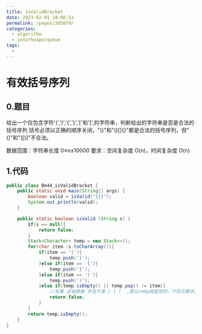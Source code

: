 ```yaml
---
title: isValidBracket
date: 2023-02-01 18:08:51
permalink: /pages/3d50f9/
categories:
  - algorithm
  - innorheaporqueue
tags:
  - 
---
```

# 有效括号序列

## 0.题目

给出一个仅包含字符'(',')','{','}','['和']',的字符串，判断给出的字符串是否是合法的括号序列
括号必须以正确的顺序关闭，"()"和"()[]{}"都是合法的括号序列，但"(]"和"([)]"不合法。

数据范围：字符串长度 0≤n≤10000
要求：空间复杂度 O(n)，时间复杂度 O(n)

## 1.代码
```java
public class Bm44_isValidBracket {
    public static void main(String[] args) {
        boolean valid = isValid("}}}");
        System.out.println(valid);
    }

    public static boolean isValid (String s) {
        if(s == null){
            return false;
        }
        Stack<Character> temp = new Stack<>();
        for(char item :s.toCharArray()){
            if(item == '['){
                temp.push(']');
            }else if(item == '{'){
                temp.push('}');
            }else if(item == '('){
                temp.push(')');
            }else if(temp.isEmpty() || temp.pop() != item){
                //如果 还有数据 并且不是 [ { (  ,那么temp就是空的，不符合要求，或者弹出的元素不等于当前的 也不是
                return false;
            }
        }
        return temp.isEmpty();
    }
}
```